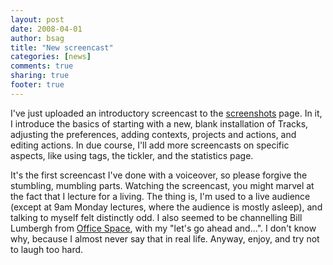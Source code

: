 ```yaml
---
layout: post
date: 2008-04-01 
author: bsag 
title: "New screencast" 
categories: [news] 
comments: true
sharing: true
footer: true
---
```


I've just uploaded an introductory screencast to the [screenshots](http://www.rousette.org.uk/projects/screenshots/index) page. In it, I introduce the basics of starting with a new, blank installation of Tracks, adjusting the preferences, adding contexts, projects and actions, and editing actions. In due course, I'll add more screencasts on specific aspects, like using tags, the tickler, and the statistics page.

It's the first screencast I've done with a voiceover, so please forgive the stumbling, mumbling parts. Watching the screencast, you might marvel at the fact that I lecture for a living. The thing is, I'm used to a live audience (except at 9am Monday lectures, where the audience is mostly asleep), and talking to myself felt distinctly odd. I also seemed to be channelling Bill Lumbergh from [Office Space](http://www.imdb.com/title/tt0151804/), with my "let's go ahead and...". I don't know why, because I almost never say that in real life. Anyway, enjoy, and try not to laugh too hard.  

 
